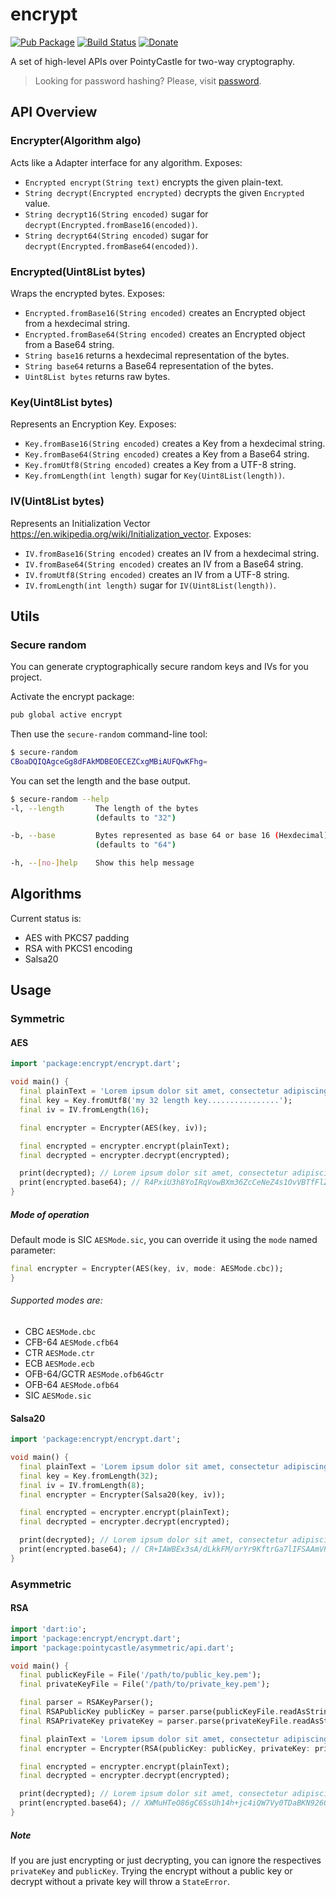 # encrypt

[![Pub Package](https://img.shields.io/pub/v/encrypt.svg)](https://pub.dartlang.org/packages/encrypt)
[![Build Status](https://travis-ci.org/leocavalcante/encrypt.svg?branch=master)](https://travis-ci.org/leocavalcante/encrypt)
[![Donate](https://www.paypalobjects.com/en_US/i/btn/btn_donate_SM.gif)](https://www.paypal.com/cgi-bin/webscr?cmd=_s-xclick&hosted_button_id=E4F45BFVMFVQW)

A set of high-level APIs over PointyCastle for two-way cryptography.

> Looking for password hashing? Please, visit [password](https://github.com/leocavalcante/password-dart).

## API Overview

### Encrypter(Algorithm algo)

Acts like a Adapter interface for any algorithm. Exposes:

- `Encrypted encrypt(String text)` encrypts the given plain-text.
- `String decrypt(Encrypted encrypted)` decrypts the given `Encrypted` value.
- `String decrypt16(String encoded)` sugar for `decrypt(Encrypted.fromBase16(encoded))`.
- `String decrypt64(String encoded)` sugar for `decrypt(Encrypted.fromBase64(encoded))`.

### Encrypted(Uint8List bytes)

Wraps the encrypted bytes. Exposes:

- `Encrypted.fromBase16(String encoded)` creates an Encrypted object from a hexdecimal string.
- `Encrypted.fromBase64(String encoded)` creates an Encrypted object from a Base64 string.
- `String base16` returns a hexdecimal representation of the bytes.
- `String base64` returns a Base64 representation of the bytes.
- `Uint8List bytes` returns raw bytes.

### Key(Uint8List bytes)

Represents an Encryption Key. Exposes:

- `Key.fromBase16(String encoded)` creates a Key from a hexdecimal string.
- `Key.fromBase64(String encoded)` creates a Key from a Base64 string.
- `Key.fromUtf8(String encoded)` creates a Key from a UTF-8 string.
- `Key.fromLength(int length)` sugar for `Key(Uint8List(length))`.

### IV(Uint8List bytes)

Represents an Initialization Vector https://en.wikipedia.org/wiki/Initialization_vector. Exposes:

- `IV.fromBase16(String encoded)` creates an IV from a hexdecimal string.
- `IV.fromBase64(String encoded)` creates an IV from a Base64 string.
- `IV.fromUtf8(String encoded)` creates an IV from a UTF-8 string.
- `IV.fromLength(int length)` sugar for `IV(Uint8List(length))`.

## Utils

### Secure random

You can generate cryptographically secure random keys and IVs for you project.

Activate the encrypt package:

```bash
pub global active encrypt
```

Then use the `secure-random` command-line tool:

```bash
$ secure-random
CBoaDQIQAgceGg8dFAkMDBEOECEZCxgMBiAUFQwKFhg=
```

You can set the length and the base output.

```bash
$ secure-random --help
-l, --length       The length of the bytes
                   (defaults to "32")

-b, --base         Bytes represented as base 64 or base 16 (Hexdecimal)
                   (defaults to "64")

-h, --[no-]help    Show this help message
```

## Algorithms

Current status is:

- AES with PKCS7 padding
- RSA with PKCS1 encoding
- Salsa20

## Usage

### Symmetric

#### AES

```dart
import 'package:encrypt/encrypt.dart';

void main() {
  final plainText = 'Lorem ipsum dolor sit amet, consectetur adipiscing elit';
  final key = Key.fromUtf8('my 32 length key................');
  final iv = IV.fromLength(16);

  final encrypter = Encrypter(AES(key, iv));

  final encrypted = encrypter.encrypt(plainText);
  final decrypted = encrypter.decrypt(encrypted);

  print(decrypted); // Lorem ipsum dolor sit amet, consectetur adipiscing elit
  print(encrypted.base64); // R4PxiU3h8YoIRqVowBXm36ZcCeNeZ4s1OvVBTfFlZRdmohQqOpPQqD1YecJeZMAop/hZ4OxqgC1WtwvX/hP9mw==
}
```

##### Mode of operation

Default mode is SIC `AESMode.sic`, you can override it using the `mode` named parameter:

```dart
final encrypter = Encrypter(AES(key, iv, mode: AESMode.cbc));
}
```

###### Supported modes are:

- CBC `AESMode.cbc`
- CFB-64 `AESMode.cfb64`
- CTR `AESMode.ctr`
- ECB `AESMode.ecb`
- OFB-64/GCTR `AESMode.ofb64Gctr`
- OFB-64 `AESMode.ofb64`
- SIC `AESMode.sic`

#### Salsa20

```dart
import 'package:encrypt/encrypt.dart';

void main() {
  final plainText = 'Lorem ipsum dolor sit amet, consectetur adipiscing elit';
  final key = Key.fromLength(32);
  final iv = IV.fromLength(8);
  final encrypter = Encrypter(Salsa20(key, iv));

  final encrypted = encrypter.encrypt(plainText);
  final decrypted = encrypter.decrypt(encrypted);

  print(decrypted); // Lorem ipsum dolor sit amet, consectetur adipiscing elit
  print(encrypted.base64); // CR+IAWBEx3sA/dLkkFM/orYr9KftrGa7lIFSAAmVPbKIOLDOzGwEi9ohstDBqDLIaXMEeulwXQ==
}
```

### Asymmetric

#### RSA

```dart
import 'dart:io';
import 'package:encrypt/encrypt.dart';
import 'package:pointycastle/asymmetric/api.dart';

void main() {
  final publicKeyFile = File('/path/to/public_key.pem');
  final privateKeyFile = File('/path/to/private_key.pem');

  final parser = RSAKeyParser();
  final RSAPublicKey publicKey = parser.parse(publicKeyFile.readAsStringSync());
  final RSAPrivateKey privateKey = parser.parse(privateKeyFile.readAsStringSync());

  final plainText = 'Lorem ipsum dolor sit amet, consectetur adipiscing elit';
  final encrypter = Encrypter(RSA(publicKey: publicKey, privateKey: privateKey));

  final encrypted = encrypter.encrypt(plainText);
  final decrypted = encrypter.decrypt(encrypted);

  print(decrypted); // Lorem ipsum dolor sit amet, consectetur adipiscing elit
  print(encrypted.base64); // XWMuHTeO86gC6SsUh14h+jc4iQW7Vy0TDaBKN926QWhg5c3KKoSuF+6uedLWBEis0LYgTON2rhtTOjmb6bU2P27lgf+5JKdLGKqri2F4sCS3+/p/EPb41f60vnr3whX2o5VRJhJagxtrq0V3eu3X4UeRiO2y7yOt6MXyJxMFcXs=
}
```

##### Note

If you are just encrypting or just decrypting, you can ignore the respectives `privateKey` and `publicKey`.
Trying the encrypt without a public key or decrypt without a private key will throw a `StateError`.
